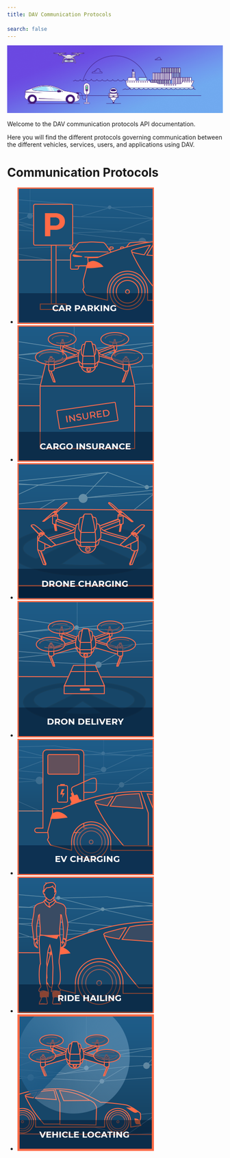 ```yaml
---
title: DAV Communication Protocols

search: false
---
```


<p class="header-image"><img src="/images/header.png" alt="DAV Communication Protocols"></p>

Welcome to the DAV communication protocols API documentation.

Here you will find the different protocols governing communication between the different vehicles, services, users, and applications using DAV.

# Communication Protocols

<ul class="main-thumbs">
  <li><a href="./protocol/car_parking.html"><img src="images/thumbnails/car_parking_thumbnail.png" /></a></li>
  <li><a href="./protocol/cargo_insurance.html"><img src="images/thumbnails/cargo_insurance_thumbnail.png" /></a></li>
  <li><a href="./protocol/drone_charging.html"><img src="images/thumbnails/drone_charging_thumbnail.png" /></a></li>
  <li><a href="./protocol/drone_delivery.html"><img src="images/thumbnails/drone_delivery_thumbnail.png" /></a></li>
  <li><a href="./protocol/ev_charging.html"><img src="images/thumbnails/ev_charging_thumbnail.png" /></a></li>
  <li><a href="./protocol/ride_hailing.html"><img src="images/thumbnails/ride_hailing_thumbnail.png" /></a></li>
  <li><a href="./protocol/vehicle_locating.html"><img src="images/thumbnails/vehicle_locating_thumbnail.png" /></a></li>
</ul>
